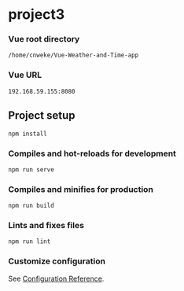 # project3

### Vue root directory
```
/home/cnweke/Vue-Weather-and-Time-app
```

### Vue URL
```
192.168.59.155:8080
```

## Project setup
```
npm install
```

### Compiles and hot-reloads for development
```
npm run serve
```

### Compiles and minifies for production
```
npm run build
```

### Lints and fixes files
```
npm run lint
```

### Customize configuration
See [Configuration Reference](https://cli.vuejs.org/config/).


